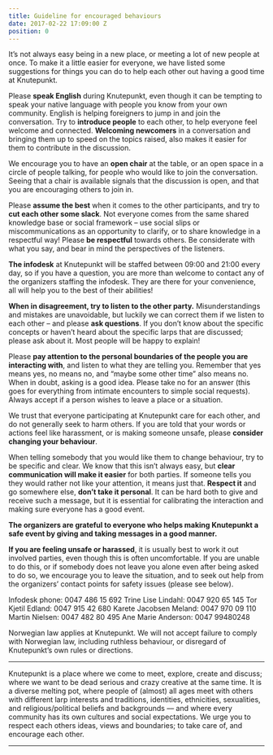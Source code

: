 ```yaml
---
title: Guideline for encouraged behaviours
date: 2017-02-22 17:09:00 Z
position: 0
---
```


It’s not always easy being in a new place, or meeting a lot of new people at once. To make it a little easier for everyone, we have listed some suggestions for things you can do to help each other out having a good time at Knutepunkt.

Please **speak English** during Knutepunkt, even though it can be tempting to speak your native language with people you know from your own community. English is helping foreigners to jump in and join the conversation. Try to **introduce people** to each other, to help everyone feel welcome and connected. **Welcoming newcomers** in a conversation and bringing them up to speed on the topics raised, also makes it easier for them to contribute in the discussion. 

We encourage you to have an **open chair** at the table, or an open space in a circle of people talking, for people who would like to join the conversation. Seeing that a chair is available signals that the discussion is open, and that you are encouraging others to join in. 

Please **assume the best** when it comes to the other participants, and try to **cut each other some slack**. Not everyone comes from the same shared knowledge base or social framework – use social slips or miscommunications as an opportunity to clarify, or to share knowledge in a respectful way! Please **be respectful** towards others. Be considerate with what you say, and bear in mind the perspectives of the listeners.

**The infodesk** at Knutepunkt will be staffed between 09:00 and 21:00 every day, so if you have a question, you are more than welcome to contact any of the organizers staffing the infodesk. They are there for your convenience, all will help you to the best of their abilities! 

**When in disagreement, try to listen to the other party.** Misunderstandings and mistakes are unavoidable, but luckily we can correct them if we listen to each other – and please **ask questions**. If you don’t know about the specific concepts or haven’t heard about the specific larps that are discussed; please ask about it. Most people will be happy to explain!

Please **pay attention to the personal boundaries of the people you are interacting with**, and listen to what they are telling you. Remember that yes means yes, no means no, and “maybe some other time” also means no. When in doubt, asking is a good idea. Please take no for an answer (this goes for everything from intimate encounters to simple social requests). Always accept if a person wishes to leave a place or a situation. 

We trust that everyone participating at Knutepunkt care for each other, and do not generally seek to harm others. If you are told that your words or actions feel like harassment, or is making someone unsafe, please **consider changing your behaviour**. 

When telling somebody that you would like them to change behaviour, try to be specific and clear. We know that this isn’t always easy, but **clear communication will make it easier** for both parties. If someone tells you they would rather not like your attention, it means just that. **Respect it** and go somewhere else, **don’t take it personal**. It can be hard both to give and receive such a message, but it is essential for calibrating the interaction and making sure everyone has a good event.

**The organizers are grateful to everyone who helps making Knutepunkt a safe event by giving and taking messages in a good manner.**

**If you are feeling unsafe or harassed**, it is usually best to work it out involved parties, even though this is often uncomfortable. If you are unable to do this, or if somebody does not leave you alone even after being asked to do so, we encourage you to leave the situation, and to seek out help from the organizers’ contact points for safety issues (please see below).

Infodesk phone: 0047 486 15 692
Trine Lise Lindahl: 0047 920 65 145
Tor Kjetil Edland: 0047 915 42 680
Karete Jacobsen Meland: 0047 970 09 110
Martin Nielsen: 0047 482 80 495
Ane Marie Anderson: 0047 99480248

Norwegian law applies at Knutepunkt. We will not accept failure to comply with Norwegian law, including ruthless behaviour, or disregard of Knutepunkt’s own rules or directions.

**** 

Knutepunkt is a place where we come to meet, explore, create and discuss; where we want to be dead serious and crazy creative at the same time. It is a diverse melting pot, where people of (almost) all ages meet with others with different larp interests and traditions, identities, ethnicities, sexualities, and religious/political beliefs and backgrounds –– and where every community has its own cultures and social expectations. We urge you to respect each others ideas, views and boundaries; to take care of, and encourage each other.

****